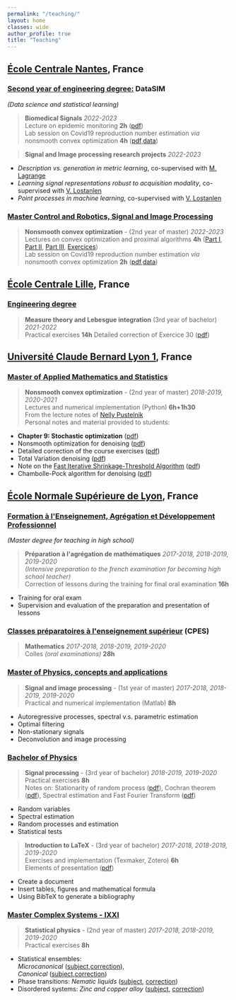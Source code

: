 ```yaml
---
permalink: "/teaching/"
layout: home
classes: wide
author_profile: true
title: "Teaching"
---
```


## [École Centrale Nantes](https://www.ec-nantes.fr/), France

### [Second year of engineering degree:](https://www.ec-nantes.fr/version-francaise/formation/les-options-de-2e-et-3e-annee)  **DataSIM**  
*(Data science and statistical learning)*

>**Biomedical Signals** *2022-2023*  
Lecture on epidemic monitoring **2h** ([pdf](../assets/pdfs/CM.pdf))  
Lab session on Covid19 reproduction number estimation *via* nonsmooth convex optimization **4h** ([pdf](../assets/pdfs/TP_Covid.pdf),[data](../assets/data/data_covid.mat))  

>**Signal and Image processing research projects** *2022-2023*  
* *Description vs. generation in metric learning*, co-supervised with [M. Lagrange](https://mathieulagrange.github.io/) 
* *Learning signal representations robust to acquisition modality*, co-supervised with [V. Lostanlen](https://www.lostanlen.com/)
* *Point processes in machine learning*,  co-supervised with [V. Lostanlen](https://www.lostanlen.com/)

### [Master Control and Robotics, Signal and Image Processing](https://www.ec-nantes.fr/study/masters/signal-and-image-processing)

> **Nonsmooth convex optimization** - (2nd year of master) *2022-2023*  
Lectures on convex optimization and proximal algorithms **4h** ([Part I](../assets/pdfs/Nonsmooth_optimization_I.pdf), [Part II](../assets/pdfs/Nonsmooth_optimization_II.pdf), [Part III](../assets/pdfs/Nonsmooth_optimization_III.pdf), [Exercices](../assets/pdfs/exercices_CORO-SIP.pdf))  
Lab session on Covid19 reproduction number estimation *via* nonsmooth convex optimization **2h** ([pdf](../assets/pdfs/TP_Covid.pdf),[data](../assets/data/data_covid.mat))  
## [École Centrale Lille](https://centralelille.fr/), France

### [Engineering degree](https://ecole.centralelille.fr/)

> **Measure theory and Lebesgue integration**  (3rd year of bachelor) *2021-2022*  
Practical exercises **14h**
Detailed correction of Exercice 30 ([pdf](../assets/pdfs/exercice_30.pdf))

## [Université Claude Bernard Lyon 1](https://www.univ-lyon1.fr/), France

### [Master of Applied Mathematics and Statistics](http://mastermas.univ-lyon1.fr/index.php/page3-2/)

> **Nonsmooth convex optimization** - (2nd year of master) *2018-2019, 2020-2021*  
Lectures and numerical implementation (Python) **6h+1h30**  
From the lecture notes of [Nelly Pustelnik](http://perso.ens-lyon.fr/nelly.pustelnik)  
Personal notes and material provided to students:
* **Chapter 9: Stochastic optimization** ([pdf](../assets/pdfs/cours_M2_part_sto.pdf))
* Nonsmooth optimization for denoising ([pdf](../assets/pdfs/DMTP_M2_MEA.pdf))
* Detailed correction of the course exercises ([pdf](../assets/pdfs/exercices_M2_MEA.pdf))
* Total Variation denoising ([pdf](../assets/pdfs/optim_non_lisse.pdf))
* Note on the [Fast Iterative Shrinkage-Threshold Algorithm](https://hal.inria.fr/hal-01060130v3) ([pdf](../assets/pdfs/fista_chambolle_dossal.pdf))
* Chambolle-Pock algorithm for denoising ([pdf](../assets/pdfs/chambolle_pcok.pdf))

## [École Normale Supérieure de Lyon](http://www.ens-lyon.fr/), France

### [Formation à l'Enseignement, Agrégation et Développement Professionnel](http://mathematiques.ens-lyon.fr/agregation-224737.kjsp?RH=1403617207802&RF=DPT-MATH-AGREG)  
*(Master degree for teaching in high school)*

> **Préparation à l'agrégation de mathématiques**  *2017-2018, 2018-2019, 2019-2020*  
*(Intensive preparation to the french examination for becoming high school teacher)*  
Correction of lessons during the training for final oral examination **16h**
* Training for oral exam
* Supervision and evaluation  of the preparation and presentation of lessons

### [Classes préparatoires à l'enseignement supérieur](http://www.ens-lyon.fr/formation/offre-de-formation/cpes/cpes-scientifique) (CPES)

> **Mathematics** *2017-2018, 2018-2019, 2019-2020*  
Colles *(oral examinations)*  **28h**
### [Master of Physics, concepts and applications](http://www.ens-lyon.fr/MasterSDM/fr/master-1)

> **Signal and image processing** - (1st year of master) *2017-2018, 2018-2019, 2019-2020*  
Practical and numerical implementation (Matlab) **8h**
* Autoregressive processes, spectral v.s. parametric estimation
* Optimal filtering
* Non-stationary signals
* Deconvolution and image processing

### [Bachelor of Physics](http://www.ens-lyon.fr/MasterSDM/fr/licence-3)

> **Signal processing** - (3rd year of bachelor) *2018-2019, 2019-2020*  
Practical exercises **8h**  
Notes on: Stationarity of random process ([pdf](../assets/pdfs/stationnaire.pdf)), Cochran theorem ([pdf](../assets/pdfs/thm_cochran.pdf)), Spectral estimation and Fast Fourier Transform ([pdf](../assets/pdfs/fft_exam.pdf))
* Random variables
* Spectral estimation
* Random processes and estimation
* Statistical tests  

> **Introduction to LaTeX** - (3rd year of bachelor) *2017-2018, 2018-2019, 2019-2020*  
Exercises and implementation (Texmaker, Zotero) **6h**  
Elements of presentation ([pdf](../assets/pdfs/tp_latex.pdf))
* Create a document
* Insert tables, figures and mathematical formula
* Using BibTeX to generate a bibliography  



### [Master Complex Systems - IXXI](http://www.ens-lyon.fr/MasterSDM/fr/master-2/m2-systemes-complexes)

> **Statistical physics** - (2nd year of master) *2017-2018, 2018-2019, 2019-2020*  
Practical exercises **8h**
* Statistical ensembles:  
  *Microcanonical* ([subject](../assets/pdfs/td1_stat.pdf),[correction](../assets/pdfs/td1_stat_c.pdf)),  
  *Canonical* ([subject](../assets/pdfs/td2_stat.pdf),[correction](../assets/pdfs/td2_stat_c.pdf))
* Phase transitions: *Nematic liquids* ([subject](../assets/pdfs/td3_stat.pdf), [correction](../assets/pdfs/td3_stat_c.pdf))
* Disordered systems: *Zinc and copper alloy* ([subject](../assets/pdfs/td4_stat.pdf), [correction](../assets/pdfs/td4_stat_c.pdf))

